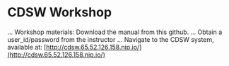 # CDSW Workshop

... Workshop materials: Download the manual from this github.
... Obtain a user_id/password from the instructor
... Navigate to the CDSW system, available at: [http://cdsw.65.52.126.158.nip.io/](http://cdsw.65.52.126.158.nip.io/)
